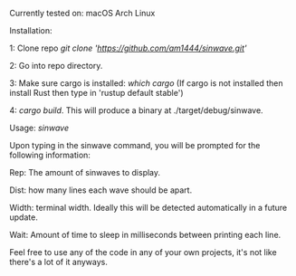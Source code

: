 Currently tested on:
macOS
Arch Linux

Installation:

1: Clone repo _git clone 'https://github.com/am1444/sinwave.git'_

2: Go into repo directory.

3: Make sure cargo is installed: _which cargo_ (If cargo is not installed then install Rust then type in 'rustup default stable')

4: _cargo build_. This will produce a binary at ./target/debug/sinwave.


Usage:
_sinwave_

Upon typing in the sinwave command, you will be prompted for the following information:

Rep: The amount of sinwaves to display.

Dist: how many lines each wave should be apart.

Width: terminal width. Ideally this will be detected automatically in a future update.

Wait: Amount of time to sleep in milliseconds between printing each line.


Feel free to use any of the code in any of your own projects, it's not like there's a lot of it anyways.
